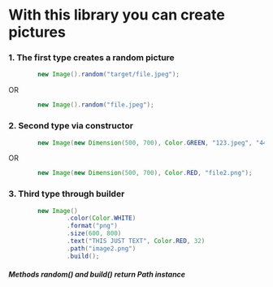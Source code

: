 # With this library you can create pictures

### 1. The first type creates a random picture
``` java
        new Image().random("target/file.jpeg");
```
OR
``` java
        new Image().random("file.jpeg");
```

### 2. Second type via constructor
``` java
        new Image(new Dimension(500, 700), Color.GREEN, "123.jpeg", "444444444", Color.BLACK, 50);
```
OR
``` java
        new Image(new Dimension(500, 700), Color.RED, "file2.png");
```

### 3. Third type through builder
``` java
        new Image()
                .color(Color.WHITE)
                .format("png")
                .size(600, 800)
                .text("THIS JUST TEXT", Color.RED, 32)
                .path("image2.png")
                .build();
```

##### _Methods random() and build() return Path instance_
